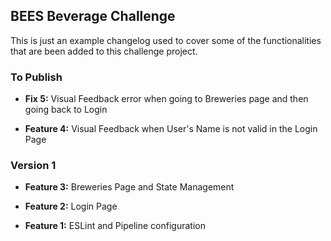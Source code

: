 ## BEES Beverage Challenge

This is just an example changelog used to cover some of the functionalities that are been added to this challenge project.

### To Publish

- **Fix 5:** Visual Feedback error when going to Breweries page and then going back to Login

- **Feature 4:** Visual Feedback when User's Name is not valid in the Login Page

### Version 1

- **Feature 3:** Breweries Page and State Management

- **Feature 2:** Login Page

- **Feature 1:** ESLint and Pipeline configuration
